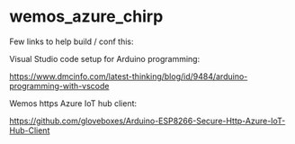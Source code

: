 # wemos_azure_chirp

Few links to help build / conf this:

Visual Studio code setup for Arduino programming:

https://www.dmcinfo.com/latest-thinking/blog/id/9484/arduino-programming-with-vscode

Wemos https Azure IoT hub client:

https://github.com/gloveboxes/Arduino-ESP8266-Secure-Http-Azure-IoT-Hub-Client

